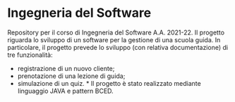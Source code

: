 # Ingegneria del Software

Repository per il corso di Ingegneria del Software A.A. 2021-22.
Il progetto riguarda lo sviluppo di un software per la gestione di una scuola guida. In particolare, il progetto prevede lo sviluppo (con relativa documentazione) di tre funzionalità: 
* registrazione di un nuovo cliente;
* prenotazione di una lezione di guida;
* simulazione di un quiz. *
Il progetto è stato realizzato mediante linguaggio JAVA e pattern BCED.
